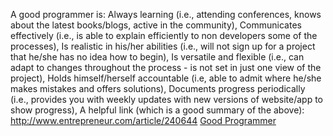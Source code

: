 A good programmer is:
Always learning (i.e., attending conferences, knows about the latest books/blogs, active in the community),
Communicates effectively (i.e., is able to explain efficiently to non developers some of the processes),
Is realistic in his/her abilities (i.e., will not sign up for a project that he/she has no idea how to begin),
Is versatile and flexible (i.e., can adapt to changes throughout the process - is not set in just one view of the project),
Holds himself/herself accountable (i.e, able to admit where he/she makes mistakes and offers solutions),
Documents progress periodically (i.e., provides you with weekly updates with new versions of website/app to show progress),
A helpful link (which is a good summary of the above): 
http://www.entrepreneur.com/article/240644
[Good Programmer](http://c.tadst.com/gfx/600x400/international-programmer-day.jpg?1)


